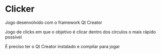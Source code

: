 # Clicker

Jogo desenvolvido com o framework Qt Creator

Jogo de clicks em que o objetivo é clicar dentro dos
círculos o mais rápido possível

É preciso ter o Qt Creator instalado e compilar para jogar

